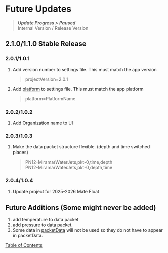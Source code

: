 # Future Updates

 > _**Update Progress > Paused**_<br>
 > Internal Version / Release Version

## 2.1.0/1.1.0 Stable Release
### 2.0.1/1.0.1
1. Add version number to settings file. This must match the app version
   > projectVersion=2.0.1
1. Add [platform](Platforms.md) to settings file. This must match the app platform
   > platform=PlatformName

### 2.0.2/1.0.2
1. Add Organization name to UI

### 2.0.3/1.0.3
1. Make the data packet structure flexible. (depth and time switched places)
   > PN12-MiramarWaterJets,pkt-0,time,depth<br>
   > PN12-MiramarWaterJets,pkt-0,depth,time

### 2.0.4/1.0.4
1. Update project for 2025-2026 Mate Float

## Future Additions (Some might never be added)

1. add temperature to data packet
2. add pressure to data packet.
3. Some data in [packetData](DataTransfer.md) will not be used so they do not have to appear in packetData.

[Table of Contents](README.md)
